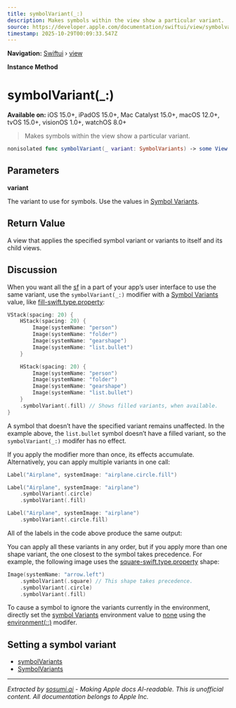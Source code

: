 ```yaml
---
title: symbolVariant(_:)
description: Makes symbols within the view show a particular variant.
source: https://developer.apple.com/documentation/swiftui/view/symbolvariant(_:)
timestamp: 2025-10-29T00:09:33.547Z
---
```


**Navigation:** [Swiftui](/documentation/swiftui) › [view](/documentation/swiftui/view)

**Instance Method**

# symbolVariant(_:)

**Available on:** iOS 15.0+, iPadOS 15.0+, Mac Catalyst 15.0+, macOS 12.0+, tvOS 15.0+, visionOS 1.0+, watchOS 8.0+

> Makes symbols within the view show a particular variant.

```swift
nonisolated func symbolVariant(_ variant: SymbolVariants) -> some View
```

## Parameters

**variant**

The variant to use for symbols. Use the values in [Symbol Variants](/documentation/swiftui/symbolvariants).



## Return Value

A view that applies the specified symbol variant or variants to itself and its child views.

## Discussion

When you want all the [sf](/design/Human-Interface-Guidelines/sf-symbols) in a part of your app’s user interface to use the same variant, use the `symbolVariant(_:)` modifier with a [Symbol Variants](/documentation/swiftui/symbolvariants) value, like [fill-swift.type.property](/documentation/swiftui/symbolvariants/fill-swift.type.property):

```swift
VStack(spacing: 20) {
    HStack(spacing: 20) {
        Image(systemName: "person")
        Image(systemName: "folder")
        Image(systemName: "gearshape")
        Image(systemName: "list.bullet")
    }

    HStack(spacing: 20) {
        Image(systemName: "person")
        Image(systemName: "folder")
        Image(systemName: "gearshape")
        Image(systemName: "list.bullet")
    }
    .symbolVariant(.fill) // Shows filled variants, when available.
}
```

A symbol that doesn’t have the specified variant remains unaffected. In the example above, the `list.bullet` symbol doesn’t have a filled variant, so the `symbolVariant(_:)` modifer has no effect.



If you apply the modifier more than once, its effects accumulate. Alternatively, you can apply multiple variants in one call:

```swift
Label("Airplane", systemImage: "airplane.circle.fill")

Label("Airplane", systemImage: "airplane")
    .symbolVariant(.circle)
    .symbolVariant(.fill)

Label("Airplane", systemImage: "airplane")
    .symbolVariant(.circle.fill)
```

All of the labels in the code above produce the same output:



You can apply all these variants in any order, but if you apply more than one shape variant, the one closest to the symbol takes precedence. For example, the following image uses the [square-swift.type.property](/documentation/swiftui/symbolvariants/square-swift.type.property) shape:

```swift
Image(systemName: "arrow.left")
    .symbolVariant(.square) // This shape takes precedence.
    .symbolVariant(.circle)
    .symbolVariant(.fill)
```



To cause a symbol to ignore the variants currently in the environment, directly set the [symbol Variants](/documentation/swiftui/environmentvalues/symbolvariants) environment value to [none](/documentation/swiftui/symbolvariants/none) using the [environment(_:_:)](/documentation/swiftui/view/environment(_:_:)) modifer.

## Setting a symbol variant

- [symbolVariants](/documentation/swiftui/environmentvalues/symbolvariants)
- [SymbolVariants](/documentation/swiftui/symbolvariants)

---

*Extracted by [sosumi.ai](https://sosumi.ai) - Making Apple docs AI-readable.*
*This is unofficial content. All documentation belongs to Apple Inc.*
